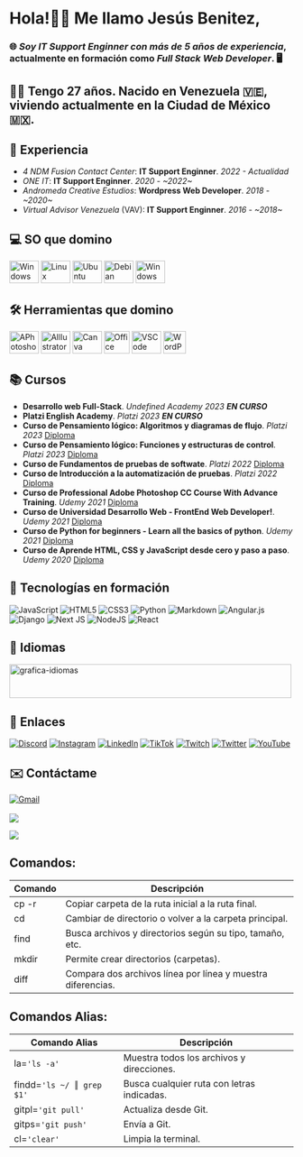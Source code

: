 # Hola!👋🏼 Me llamo **Jesús Benitez**,
### 🌐 _Soy **IT Support Enginner** con más de **5 años de experiencia**_, actualmente en formación como _**Full Stack Web Developer**_. 🖥
## 🧔🏻 Tengo **27 años**. Nacido en **Venezuela** 🇻🇪, viviendo actualmente en la **Ciudad de México** 🇲🇽.

## 💼 Experiencia
  + _4 NDM Fusion Contact Center_: **IT Support Enginner**. _2022 - Actualidad_
  + _ONE IT_: **IT Support Enginner**. _2020 - ~2022~_
  + _Andromeda Creative Estudios_: **Wordpress Web Developer**. _2018 - ~2020~_
  + _Virtual Advisor Venezuela_ (VAV): **IT Support Enginner**. _2016 - ~2018~_
  
## 💻 SO que domino
  <div>
    <img src="https://cdn.jsdelivr.net/gh/devicons/devicon/icons/windows8/windows8-original.svg" height="40" width="52" alt="Windows"/>
    <img src="https://cdn.jsdelivr.net/gh/devicons/devicon/icons/linux/linux-original.svg" height="40" width="52" alt="Linux"/>
    <img src="https://cdn.jsdelivr.net/gh/devicons/devicon/icons/ubuntu/ubuntu-plain.svg" height="40" width="52" alt="Ubuntu"/>
    <img src="https://cdn.jsdelivr.net/gh/devicons/devicon/icons/debian/debian-original.svg" height="40" width="52" alt="Debian"/>
    <img src="https://documents.zhaokaifeng.com/uploads/2021/10/12/708c4e2d8ca1d82beadc2bd4d1d89033c93824bbc82d15cad7c1df09011ffaa5.svg" height="40" width="52" alt="Windows"/>
  </div>

## 🛠️ Herramientas que domino
  <div>
    <img src="https://cdn.jsdelivr.net/gh/devicons/devicon/icons/photoshop/photoshop-plain.svg" height="40" width="52" alt="APhotoshop"/>
    <img src="https://cdn.jsdelivr.net/gh/devicons/devicon/icons/illustrator/illustrator-plain.svg" height="40" width="52" alt="AIllustrator"/>
    <img src="https://cdn.jsdelivr.net/gh/devicons/devicon/icons/canva/canva-original.svg" height="40" width="52" alt="Canva"/>
    <img src="https://cdn-icons-png.flaticon.com/512/732/732222.png" height="40" width="45" alt="Office"/>
    <img src="https://cdn.jsdelivr.net/gh/devicons/devicon/icons/vscode/vscode-original.svg" height="40" width="52" alt="VSCode"/>
    <img src="https://cdn-icons-png.flaticon.com/512/174/174881.png" height="40" width="40" alt="WordPress"/>
  </div>

## 📚 Cursos
  + **Desarrollo web Full-Stack**. _Undefined Academy 2023_  **_EN CURSO_**
  + **Platzi English Academy**. _Platzi 2023_  **_EN CURSO_**
  + **Curso de Pensamiento lógico: Algoritmos y diagramas de flujo**. _Platzi 2023_  [Diploma](https://drive.google.com/file/d/1dDPldDaZwrLrmV6tFhYS-YX-p47pCwQa/view?usp=sharing)
  + **Curso de Pensamiento lógico: Funciones y estructuras de control**. _Platzi 2023_  [Diploma](https://drive.google.com/file/d/12FXnSw2xmaQZXGVPFOpCep3xlWceJijK/view?usp=sharing)
  + **Curso de Fundamentos de pruebas de softwate**. _Platzi 2022_ [Diploma](https://drive.google.com/file/d/1CVYKFFv9azeMLRl3iBf_ec8wL5azLYhw/view?usp=share_link)
  + **Curso de Introducción a la automatización de pruebas**. _Platzi 2022_  [Diploma](https://drive.google.com/file/d/1JJzJc2ISLaExQf-XONF2JtmwJ09ztdlC/view?usp=sharing)
  + **Curso de Professional Adobe Photoshop CC Course With Advance Training**. _Udemy 2021_  [Diploma](https://udemy-certificate.s3.amazonaws.com/image/UC-a09002c2-1ab8-4f94-83a1-ddb27b93351d.jpg?v=1623886478000)
  + **Curso de Universidad Desarrollo Web - FrontEnd Web Developer!**. _Udemy 2021_  [Diploma](https://udemy-certificate.s3.amazonaws.com/image/UC-624a393d-97f3-4689-aff3-5cc3a47f1cb5.jpg?v=1624294972000)
  + **Curso de Python for beginners - Learn all the basics of python**. _Udemy 2021_  [Diploma](https://udemy-certificate.s3.amazonaws.com/image/UC-eb4c839f-00b8-48f4-ac85-e09d7f86c1a1.jpg?v=1622734246000)
  + **Curso de Aprende HTML, CSS y JavaScript desde cero y paso a paso**. _Udemy 2020_  [Diploma](https://udemy-certificate.s3.amazonaws.com/image/UC-e05766f6-a80f-41c7-af80-0f740c15891d.jpg?v=1599865928000)

## 🚀 Tecnologías en formación
  ![JavaScript](https://img.shields.io/badge/javascript-%23323330.svg?style=for-the-badge&logo=javascript&logoColor=%23F7DF1E) 
  ![HTML5](https://img.shields.io/badge/html5-%23E34F26.svg?style=for-the-badge&logo=html5&logoColor=white) 
  ![CSS3](https://img.shields.io/badge/css3-%231572B6.svg?style=for-the-badge&logo=css3&logoColor=white) 
  ![Python](https://img.shields.io/badge/python-3670A0?style=for-the-badge&logo=python&logoColor=ffdd54) 
  ![Markdown](https://img.shields.io/badge/markdown-%23000000.svg?style=for-the-badge&logo=markdown&logoColor=white) 
  ![Angular.js](https://img.shields.io/badge/angular.js-%23E23237.svg?style=for-the-badge&logo=angularjs&logoColor=white) 
  ![Django](https://img.shields.io/badge/django-%23092E20.svg?style=for-the-badge&logo=django&logoColor=white) 
  ![Next JS](https://img.shields.io/badge/Next-black?style=for-the-badge&logo=next.js&logoColor=white) 
  ![NodeJS](https://img.shields.io/badge/node.js-6DA55F?style=for-the-badge&logo=node.js&logoColor=white) 
  ![React](https://img.shields.io/badge/react-%2320232a.svg?style=for-the-badge&logo=react&logoColor=%2361DAFB)

## 💬 Idiomas
  <div>
    <img src="https://lh3.googleusercontent.com/IUHtuEgwFC4wmnCdr1wPCeNNZFe-_i0dz9FpnDaV-oAE9-wRGP2TdEYHcLSfG8_coNPSTJL6pYeD_6y-8knWZNCIXCrm-53Y_4aaz1xX" height="60" width="500" alt="grafica-idiomas">
  </div>

## 🔗 Enlaces
  [![Discord](https://img.shields.io/badge/Discord-%237289DA.svg?logo=discord&logoColor=white)](https://discord.gg/IDKJesBen#9115)
  [![Instagram](https://img.shields.io/badge/Instagram-%23E4405F.svg?logo=Instagram&logoColor=white)](https://instagram.com/idkjesben)
  [![LinkedIn](https://img.shields.io/badge/LinkedIn-%230077B5.svg?logo=linkedin&logoColor=white)](https://linkedin.com/in/jesus-benite-z)
  [![TikTok](https://img.shields.io/badge/TikTok-%23000000.svg?logo=TikTok&logoColor=white)](https://tiktok.com/@idkjesben)
  [![Twitch](https://img.shields.io/badge/Twitch-%239146FF.svg?logo=Twitch&logoColor=white)](https://twitch.tv/idkjesben1)
  [![Twitter](https://img.shields.io/badge/Twitter-%231DA1F2.svg?logo=Twitter&logoColor=white)](https://twitter.com/idkjesben)
  [![YouTube](https://img.shields.io/badge/YouTube-%23FF0000.svg?logo=YouTube&logoColor=white)](https://youtube.com/@idkjesben)

## ✉️ Contáctame
  [![Gmail](https://raw.githubusercontent.com/maurodesouza/profile-readme-generator/master/src/assets/icons/social/gmail/default.svg)](mailto:jesusalbertobr95@gmail.com) 
  <br/>
  <br/>
  ![](https://quotes-github-readme.vercel.app/api?type=horizontal&theme=radical)

  ![](https://visitcount.itsvg.in/api?id=idkjesben&icon=0&color=0)

## Comandos:
  | Comando | Descripción                                                 |
  | ------  | ------                                                      |
  | cp -r   | Copiar carpeta de la ruta inicial a la ruta final.          |
  | cd      | Cambiar de directorio o volver a la carpeta principal.      |
  | find    | Busca archivos y directorios según su tipo, tamaño, etc.    |
  | mkdir   | Permite crear directorios (carpetas).                       |
  | diff    | Compara dos archivos línea por línea y muestra diferencias. |

## Comandos Alias:
  | Comando Alias                 | Descripción                                 |
  | ------                        | ------                                      |
  | la=```'ls -a'```              | Muestra todos los archivos y direcciones.   |
  | findd=```'ls ~/ ║ grep $1'``` | Busca cualquier ruta con letras indicadas.  |
  | gitpl=```'git pull'```        | Actualiza desde Git.                        |
  | gitps=```'git push'```        | Envía a Git.                                |
  | cl=```'clear'```              | Limpia la terminal.                         |
